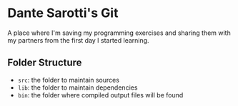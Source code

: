 # Dante Sarotti's Git
A place where I'm saving my programming exercises and sharing them with my partners from the first day I started learning.

## Folder Structure

- `src`: the folder to maintain sources
- `lib`: the folder to maintain dependencies
- `bin`: the folder where compiled output files will be found
